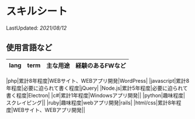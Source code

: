 # スキルシート

LastUpdated: *2021/08/12*


## 使用言語など

|lang|term|主な用途|経験のあるFWなど|
|---|---|---|---|

|php|累計8年程度|WEBサイト、WEBアプリ開発|WordPress|
|javascript|累計8年程度|必要に迫られて書く程度|jQuery|
|Node.js|累計5年程度|必要に迫られて書く程度|Electron|
|c#|累計1年程度|Windowsアプリ開発||
|python|趣味程度|スクレイピング||
|ruby|趣味程度|webアプリ開発|rails|
|html/css|累計8年程度|WEBサイト、WEBアプリ開発||

